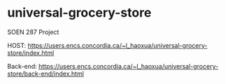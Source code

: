 # universal-grocery-store
SOEN 287 Project

HOST: https://users.encs.concordia.ca/~l_haoxua/universal-grocery-store/index.html

Back-end: https://users.encs.concordia.ca/~l_haoxua/universal-grocery-store/back-end/index.html
